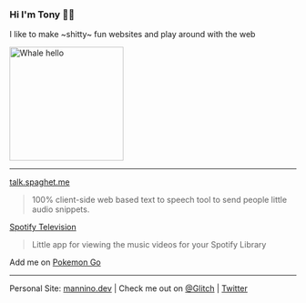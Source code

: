 ### Hi I'm Tony 👨🏻

I like to make ~shitty~ fun websites and play around with the web

<img src="https://media.giphy.com/media/yoJC2A59OCZHs1LXvW/giphy.gif" alt="Whale hello" height="200px">

---

<a href="https://talk.spaghet.me" target="_blank">talk.spaghet.me</a>
> 100% client-side web based text to speech tool to send people little audio snippets.

<a href="https://immannino.github.io/SpotifyTelevision" target="_blank">Spotify Television</a>
> Little app for viewing the music videos for your Spotify Library

Add me on [Pokemon Go](https://mannino.dev/pogo/)

---
Personal Site: [mannino.dev](https://mannino.dev) | Check me out on  [@Glitch](https://glitch.com/@immannino) | [Twitter](http://twitter.com/immannino)
